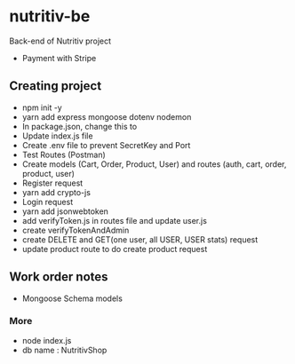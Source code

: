 # nutritiv-be
Back-end of Nutritiv project

- Payment with Stripe

## Creating project

- npm init -y
- yarn add express mongoose dotenv nodemon
- In package.json, change this 
     <!-- "test": "echo \"Error: no test specified\" && exit 1"  -->
    to 
    <!--"start":"nodemon index.js" -->
- Update index.js file
- Create .env file to prevent SecretKey and Port
- Test Routes (Postman)
- Create models (Cart, Order, Product, User) and routes (auth, cart, order, product, user) 
- Register request
- yarn add crypto-js
- Login request
- yarn add jsonwebtoken
- add verifyToken.js in routes file and update user.js
- create verifyTokenAndAdmin
- create DELETE and GET(one user, all USER, USER stats) request
- update product route to do create product request
## Work order notes

- Mongoose Schema models


### More

- node index.js
- db name : NutritivShop